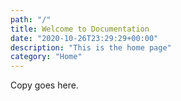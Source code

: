 ```yaml
---
path: "/"
title: Welcome to Documentation
date: "2020-10-26T23:29:29+00:00"
description: "This is the home page"
category: "Home"
---
```


Copy goes here.